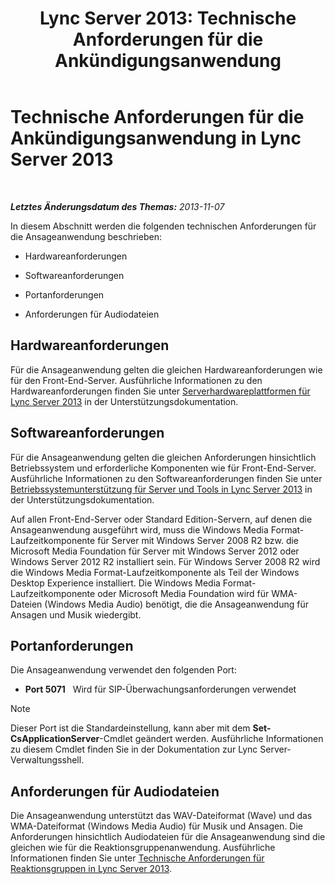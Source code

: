 ﻿---
title: 'Lync Server 2013: Technische Anforderungen für die Ankündigungsanwendung'
TOCTitle: Technische Anforderungen für die Ankündigungsanwendung
ms:assetid: fbd8c204-3765-4b22-a0c9-a781b5126366
ms:mtpsurl: https://technet.microsoft.com/de-de/library/JJ205413(v=OCS.15)
ms:contentKeyID: 49295994
ms.date: 07/20/2017
mtps_version: v=OCS.15
ms.translationtype: HT
---

# Technische Anforderungen für die Ankündigungsanwendung in Lync Server 2013

 

_**Letztes Änderungsdatum des Themas:** 2013-11-07_

In diesem Abschnitt werden die folgenden technischen Anforderungen für die Ansageanwendung beschrieben:

  - Hardwareanforderungen

  - Softwareanforderungen

  - Portanforderungen

  - Anforderungen für Audiodateien

## Hardwareanforderungen

Für die Ansageanwendung gelten die gleichen Hardwareanforderungen wie für den Front-End-Server. Ausführliche Informationen zu den Hardwareanforderungen finden Sie unter [Serverhardwareplattformen für Lync Server 2013](lync-server-2013-server-hardware-platforms.md) in der Unterstützungsdokumentation.

## Softwareanforderungen

Für die Ansageanwendung gelten die gleichen Anforderungen hinsichtlich Betriebssystem und erforderliche Komponenten wie für Front-End-Server. Ausführliche Informationen zu den Softwareanforderungen finden Sie unter [Betriebssystemunterstützung für Server und Tools in Lync Server 2013](lync-server-2013-server-and-tools-operating-system-support.md) in der Unterstützungsdokumentation.

Auf allen Front-End-Server oder Standard Edition-Servern, auf denen die Ansageanwendung ausgeführt wird, muss die Windows Media Format-Laufzeitkomponente für Server mit Windows Server 2008 R2 bzw. die Microsoft Media Foundation für Server mit Windows Server 2012 oder Windows Server 2012 R2 installiert sein. Für Windows Server 2008 R2 wird die Windows Media Format-Laufzeitkomponente als Teil der Windows Desktop Experience installiert. Die Windows Media Format-Laufzeitkomponente oder Microsoft Media Foundation wird für WMA-Dateien (Windows Media Audio) benötigt, die die Ansageanwendung für Ansagen und Musik wiedergibt.

## Portanforderungen

Die Ansageanwendung verwendet den folgenden Port:

  - **Port 5071**   Wird für SIP-Überwachungsanforderungen verwendet


> [!NOTE]
> Dieser Port ist die Standardeinstellung, kann aber mit dem <STRONG>Set-CsApplicationServer</STRONG>-Cmdlet geändert werden. Ausführliche Informationen zu diesem Cmdlet finden Sie in der Dokumentation zur Lync Server-Verwaltungsshell.



## Anforderungen für Audiodateien

Die Ansageanwendung unterstützt das WAV-Dateiformat (Wave) und das WMA-Dateiformat (Windows Media Audio) für Musik und Ansagen. Die Anforderungen hinsichtlich Audiodateien für die Ansageanwendung sind die gleichen wie für die Reaktionsgruppenanwendung. Ausführliche Informationen finden Sie unter [Technische Anforderungen für Reaktionsgruppen in Lync Server 2013](lync-server-2013-technical-requirements-for-response-group.md).

